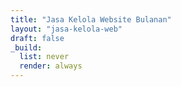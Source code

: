 ```yaml
---
title: "Jasa Kelola Website Bulanan"
layout: "jasa-kelola-web"
draft: false
_build:
  list: never
  render: always
---
```

